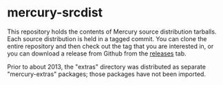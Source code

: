 mercury-srcdist
===============

This repository holds the contents of Mercury source distribution tarballs.
Each source distribution is held in a tagged commit. You can clone the entire
repository and then check out the tag that you are interested in, or you can
download a release from Github from the
[releases](https://github.com/Mercury-Language/mercury-srcdist/tags)
tab.

Prior to about 2013, the "extras" directory was distributed as separate
"mercury-extras" packages; those packages have not been imported.
